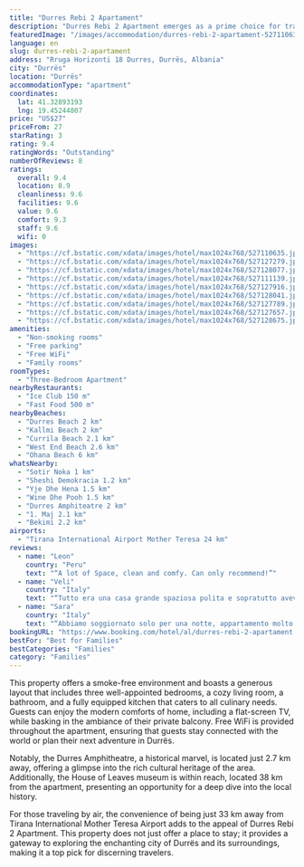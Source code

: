 ```yaml
---
title: "Durres Rebi 2 Apartament"
description: "Durres Rebi 2 Apartment emerges as a prime choice for travelers seeking a blend of comfort and convenience in Durrës."
featuredImage: "/images/accommodation/durres-rebi-2-apartament-527110635.jpg"
language: en
slug: durres-rebi-2-apartament
address: "Rruga Horizonti 18 Durres, Durrës, Albania"
city: "Durrës"
location: "Durrës"
accommodationType: "apartment"
coordinates:
  lat: 41.32893193
  lng: 19.45244807
price: "US$27"
priceFrom: 27
starRating: 3
rating: 9.4
ratingWords: "Outstanding"
numberOfReviews: 8
ratings:
  overall: 9.4
  location: 8.9
  cleanliness: 9.6
  facilities: 9.6
  value: 9.6
  comfort: 9.3
  staff: 9.6
  wifi: 0
images:
  - "https://cf.bstatic.com/xdata/images/hotel/max1024x768/527110635.jpg?k=ec9c872c1e573b421b7450040ed93ac1b86abc40d191eafc66b4d0c4618e01e7&o=&hp=1"
  - "https://cf.bstatic.com/xdata/images/hotel/max1024x768/527127279.jpg?k=37b3e7eb7ccbdce3b45db0391ba0127d062d2bbca4a9ec8a1eebca883fadfc20&o=&hp=1"
  - "https://cf.bstatic.com/xdata/images/hotel/max1024x768/527128077.jpg?k=ef93b6852ca4267587ffdbb89588119f9da39150efd47502bb07e3cf20b8a3fe&o=&hp=1"
  - "https://cf.bstatic.com/xdata/images/hotel/max1024x768/527111139.jpg?k=44b3cefb2011b9b6f55954a34c9c10a9504cf8ef6f1b5d5ea37a1d21001b76cf&o=&hp=1"
  - "https://cf.bstatic.com/xdata/images/hotel/max1024x768/527127916.jpg?k=2c6418682e2cc929c57e56007b5cb05dbfbaebfdc405994e773475c71beae022&o=&hp=1"
  - "https://cf.bstatic.com/xdata/images/hotel/max1024x768/527128041.jpg?k=c86d5f01c1c8046428c94b2104f2e70921f123d8d59cc7e6c280d7b2e38477ca&o=&hp=1"
  - "https://cf.bstatic.com/xdata/images/hotel/max1024x768/527127789.jpg?k=08d7398547e6042c6db6a91c3e11e115f7f6ca4139b4675e9501a420086ad169&o=&hp=1"
  - "https://cf.bstatic.com/xdata/images/hotel/max1024x768/527127657.jpg?k=a203975524cbe05e8b7c7b8bb6df8be17fbd9aea216c3213dd73a1a22f9793fb&o=&hp=1"
  - "https://cf.bstatic.com/xdata/images/hotel/max1024x768/527128675.jpg?k=48b4fa702b58c6f11d54d60f5474610062e250b38009b2d99922f19ccb303e6d&o=&hp=1"
amenities:
  - "Non-smoking rooms"
  - "Free parking"
  - "Free WiFi"
  - "Family rooms"
roomTypes:
  - "Three-Bedroom Apartment"
nearbyRestaurants:
  - "Ice Club 150 m"
  - "Fast Food 500 m"
nearbyBeaches:
  - "Durres Beach 2 km"
  - "Kallmi Beach 2 km"
  - "Currila Beach 2.1 km"
  - "West End Beach 2.6 km"
  - "Ohana Beach 6 km"
whatsNearby:
  - "Sotir Noka 1 km"
  - "Sheshi Demokracia 1.2 km"
  - "Yje Dhe Hena 1.5 km"
  - "Wine Dhe Pooh 1.5 km"
  - "Durres Amphiteatre 2 km"
  - "1. Maj 2.1 km"
  - "Bekimi 2.2 km"
airports:
  - "Tirana International Airport Mother Teresa 24 km"
reviews:
  - name: "Leon"
    country: "Peru"
    text: "“A lot of Space, clean and comfy. Can only recommend!”"
  - name: "Veli"
    country: "Italy"
    text: "“Tutto era una casa grande spaziosa pulita e sopratutto aveva tutto sia in cucina che in bagno non mancava nulla il proprietario gentilissimo e onesto bravissimo ci ritornerei volentieri !”"
  - name: "Sara"
    country: "Italy"
    text: "“Abbiamo soggiornato solo per una notte, appartamento molto grande, con tutti i servizi necessari, host molto gentile e disponibile. Letti comodi, casa attrezzata sia per l’inverno che per l’estate (c’è sia il condizionatore che la pompa di aria...”"
bookingURL: "https://www.booking.com/hotel/al/durres-rebi-2-apartament.en-gb.html?aid=8035640"
bestFor: "Best for Families"
bestCategories: "Families"
category: "Families"
---
```


This property offers a smoke-free environment and boasts a generous layout that includes three well-appointed bedrooms, a cozy living room, a bathroom, and a fully equipped kitchen that caters to all culinary needs. Guests can enjoy the modern comforts of home, including a flat-screen TV, while basking in the ambiance of their private balcony. Free WiFi is provided throughout the apartment, ensuring that guests stay connected with the world or plan their next adventure in Durrës.

Notably, the Durres Amphitheatre, a historical marvel, is located just 2.7 km away, offering a glimpse into the rich cultural heritage of the area. Additionally, the House of Leaves museum is within reach, located 38 km from the apartment, presenting an opportunity for a deep dive into the local history.

For those traveling by air, the convenience of being just 33 km away from Tirana International Mother Teresa Airport adds to the appeal of Durres Rebi 2 Apartment. This property does not just offer a place to stay; it provides a gateway to exploring the enchanting city of Durrës and its surroundings, making it a top pick for discerning travelers.